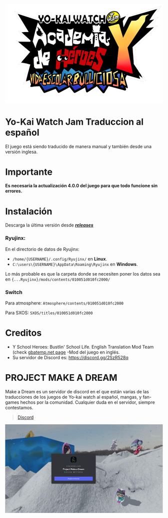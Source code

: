 <div align="center">
    <img src="./images/schoolheroes_esvidaescbulli-1-2.png"/>
</div>

# Yo-Kai Watch Jam Traduccion al español
El juego está siendo traducido de manera manual y también desde una versión inglesa.
# Importante
**Es necesaria la actualización 4.0.0 del juego para que todo funcione sin errores.**
# Instalación
Descarga la última versión desde [***releases***](https://github.com/agente-177/Yo-kai-Watch-Jam-Traduccion-Espanol/releases)

### Ryujinx:
En el directorio de datos de Ryujinx:
 - `/home/{USERNAME}/.config/Ryujinx/` en **Linux**.
 - `C:\users\{USERNAME}\AppData\Roaming\Ryujinx` en **Windows**.

Lo más probable es que la carpeta donde se necesiten poner los datos sea en `{...Ryujinx}/mods/contents/010051d010fc2000/`

### Switch
Para atmosphere: `Atmosphere/contents/010051d010fc2000`

Para SXOS: `SXOS/titles/010051d010fc2000`

# Creditos
- Y School Heroes: Bustlin' School Life. English Translation Mod Team (check [gbatemp.net page](https://gamebanana.com/mods/480082) -Mod del juego en inglés.
- Su servidor de Discord es: https://discord.gg/2SzR528q

# PROJECT MAKE A DREAM
Make a Dream es un servidor de discord en el que están varias de las traducciones de los juegos de Yo-kai watch al español, mangas, y fan-games hechos por la comunidad.
Cualquier duda en el servidor, siempre contestamos.

> [Discord](https://discord.gg/project-make-a-dream-846980324034347008)

<img src="./images//discordmakeadream.png">
